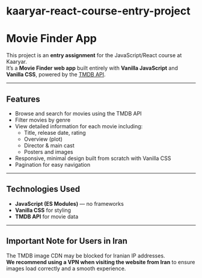 # kaaryar-react-course-entry-project

# Movie Finder App

This project is an **entry assignment** for the JavaScript/React course at Kaaryar.  
It’s a **Movie Finder web app** built entirely with **Vanilla JavaScript** and **Vanilla CSS**, powered by the [TMDB API](https://www.themoviedb.org/documentation/api).

---

## Features

- Browse and search for movies using the TMDB API
- Filter movies by genre
- View detailed information for each movie including:
  - Title, release date, rating
  - Overview (plot)
  - Director & main cast
  - Posters and images
- Responsive, minimal design built from scratch with Vanilla CSS
- Pagination for easy navigation

---

## Technologies Used

- **JavaScript (ES Modules)** — no frameworks
- **Vanilla CSS** for styling
- **TMDB API** for movie data

---

## Important Note for Users in Iran

The TMDB image CDN may be blocked for Iranian IP addresses.  
**We recommend using a VPN when visiting the website from Iran** to ensure images load correctly and a smooth experience.
